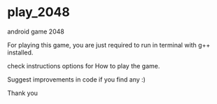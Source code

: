 # play_2048
android game 2048

For playing this game, you are just required to run in terminal with g++ installed.

check instructions options for How to play the game.

Suggest improvements in code if you find any :)

Thank you



